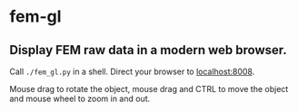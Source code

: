 # fem-gl
## Display FEM raw data in a modern web browser.

Call `./fem_gl.py` in a shell. 
Direct your browser to [localhost:8008](localhost:8008).

Mouse drag to rotate the object, mouse drag and CTRL to move the object and 
mouse wheel to zoom in and out.
